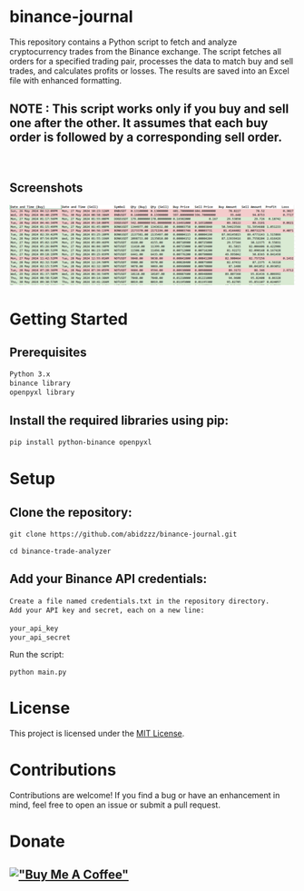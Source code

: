 # binance-journal
This repository contains a Python script to fetch and analyze cryptocurrency trades from the Binance exchange. The script fetches all orders for a specified trading pair, processes the data to match buy and sell trades, and calculates profits or losses. The results are saved into an Excel file with enhanced formatting.

## <b>NOTE </b> : This script works only if you buy and sell one after the other. It assumes that <b>each buy order is followed by a corresponding sell order</b>.

<br>

## Screenshots
<img src="/0.png"></image>

# Getting Started

## Prerequisites

    Python 3.x
    binance library
    openpyxl library
## Install the required libraries using pip:

```bash
pip install python-binance openpyxl
```

# Setup

   ## Clone the repository:

   ```
   git clone https://github.com/abidzzz/binance-journal.git
   ```


   ```
   cd binance-trade-analyzer
   ```

## Add your Binance API credentials:

    Create a file named credentials.txt in the repository directory.
    Add your API key and secret, each on a new line:

    your_api_key
    your_api_secret

Run the script:

```
python main.py
```


# License

This project is licensed under the [MIT License](LICENSE).

# Contributions

Contributions are welcome! If you find a bug or have an enhancement in mind, feel free to open an issue or submit a pull request.

#  Donate 

[!["Buy Me A Coffee"](https://www.buymeacoffee.com/assets/img/custom_images/orange_img.png)](https://www.buymeacoffee.com/obitoz)
---
